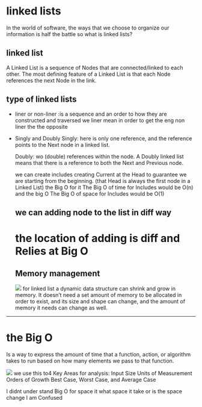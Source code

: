  # linked lists

 In the world of software, the ways that we choose to organize our information is half the battle so what is linked lists?

 ## linked list
 
 A Linked List is a sequence of Nodes that are connected/linked to each other. The most defining feature of a Linked List is that each Node references the next Node in the link.

 ## type of linked lists

 - liner or non-liner :is a sequence and an order to how they are constructed and traversed we liner mean in order to get the eng non liner the the opposite
 -  Singly and Doubly
 Singly: here is only one reference, and the reference points to the Next node in a linked list.

    Doubly: wo (double) references within the node. A Doubly linked list means that there is a reference to both the Next and Previous node.

    we can create includes creating Current at the Head to guarantee we are starting from the beginning. (that Head is always the first node in a Linked List) the Big  O for it The Big O of time for Includes would be O(n) and the big O The Big O of space for Includes would be O(1)
    
    ## we can adding node to the list in diff way 
    # the location of adding is diff and Relies at Big O

    ## Memory management
    ![](https://miro.medium.com/max/875/1*G43FVT5xJ1n1QDKVNZUxXQ.jpeg)
    for linked list  a dynamic data structure can shrink and grow in memory. It doesn’t need a set amount of memory to be allocated in order to exist, and its size and shape can change, and the amount of memory it needs can change as well.

-----------------------------------------------------------

# the Big O
Is a way to express the amount of time that a function, action, or algorithm takes to run based on how many elements we pass to that function.

![](https://miro.medium.com/max/625/1*FC0XX0-9Vx7yCS0dTS2Zrw.jpeg)
we use this to4 Key Areas for analysis:
Input Size
Units of Measurement
Orders of Growth
Best Case, Worst Case, and Average Case

 I didnt under stand Big O for space it what space it take or is the space change I am Confused